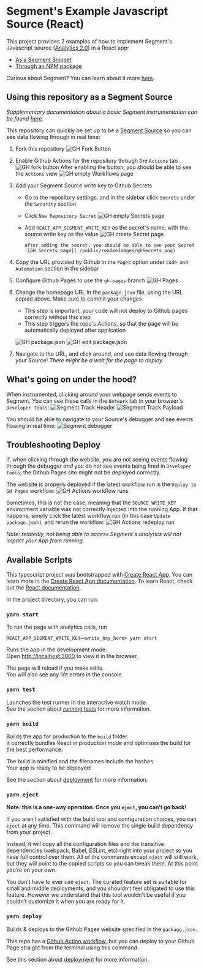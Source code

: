 # Segment's Example Javascript Source (React)

This project provides 2 examples of how to implement Segment's Javascript source ([Analytics 2.0](https://segment.com/docs/connections/sources/catalog/libraries/website/javascript/)) in a React app:

- [As a Segment Snippet](https://segment.com/docs/connections/sources/catalog/libraries/website/javascript/quickstart/)
- [Through an NPM package](https://github.com/segmentio/analytics-next#-using-as-an-npm-package)

Curious about Segment? You can learn about it more [here](https://segment.com/docs/getting-started/).

## Using this repository as a Segment Source

_Supplementary documentation about a basic Segment instrumentation can be found [here](https://segment.com/docs/getting-started/02-simple-install/)._

This repository can quickly be set up to be a [Segment Source](https://segment.com/docs/connections/sources/) so you can see data flowing through in real time:

1.  Fork this repository
    ![GH Fork Button](./public/readmeImages/ghForkButton.png)

2.  Enable Github Actions for the repository through the `Actions` tab
    ![GH fork button](./public/readmeImages/ghDisabledWorkflows.png)
    After enabling the button, you should be able to see the `Actions` view
    ![GH empty Workflows page](./public/readmeImages/ghEmptyWorkflows.png)

3.  Add your Segment Source write key to Github Secrets

    - Go to the repository settings, and in the sidebar click `Secrets` under the `Security` section
    - Click `New Repository Secret`
      ![GH empty Secrets page](./public/readmeImages/ghEmptySecrets.png)
    - Add `REACT_APP_SEGMENT_WRITE_KEY` as the secret's name, with the source write key as the value
      ![GH create Secret page](./public/readmeImages/ghNewSecret.png)

          After adding the secret, you should be able to see your Secret
          ![GH Secrets page](./public/readmeImages/ghSecrets.png)

4.  Copy the URL provided by Github in the `Pages` option under `Code and Automation` section in the sidebar

5.  Configure Github Pages to use the `gh-pages` branch
    ![GH Pages](./public/readmeImages/ghPages.png)

6.  Change the homepage URL in the `package.json` file, using the URL copied above. Make sure to commit your changes

    - This step is important, your code will not deploy to Github pages correctly without this step
    - This step triggers the repo's Actions, so that the page will be automatically deployed after application

    ![GH package.json](./public/readmeImages/ghPackageJson.png)
    ![GH edit package.json](./public/readmeImages/ghEditPackageJson.png)

7.  Navigate to the URL, and click around, and see data flowing through your Source! _There might be a wait for the page to deploy._

## What's going on under the hood?

When instrumented, clicking around your webpage sends events to Segment. You can see these calls in the `Network` tab in your browser's `Developer Tools`:
![Segment Track Header](./public/readmeImages/segmentTrackHeader.png)
![Segment Track Payload](./public/readmeImages/segmentTrackPayload.png)

You should be able to navigate to your Source's debugger and see events flowing in real time:
![Segment debugger](./public/readmeImages/segmentDebugger.png)

## Troubleshooting Deploy

If, when clicking through the website, you are not seeing events flowing through the debugger _and_ you do not see events being fired in `Developer Tools`, the Github Pages site might not be deployed correctly.

The website is properly deployed if the latest workflow run is the `Deploy to GH Pages` workflow:
![GH Actions workflow runs](./public/readmeImages/ghPagesDeploy.png)

Sometimes, this is not the case, meaning that the `SOURCE_WRITE_KEY` environment variable was not correctly injected into the running App. If that happens, simply click the latest workflow run (in this case `Update package.json`), and rerun the workflow:
![GH Actions redeploy run](./public/readmeImages/ghPagesRedeploy.png)

_Note: relatedly, not being able to access Segment's analytics will not impact your App from running._

## Available Scripts

This typescript project was bootstrapped with [Create React App](https://github.com/facebook/create-react-app). You can learn more in the [Create React App documentation](https://facebook.github.io/create-react-app/docs/getting-started). To learn React, check out the [React documentation](https://reactjs.org/).

In the project directory, you can run:

### `yarn start`

To run the page with analytics calls, run 
```
REACT_APP_SEGMENT_WRITE_KEY=<write_key_here> yarn start
```

Runs the app in the development mode.\
Open [http://localhost:3000](http://localhost:3000) to view it in the browser.

The page will reload if you make edits.\
You will also see any lint errors in the console.

### `yarn test`

Launches the test runner in the interactive watch mode.\
See the section about [running tests](https://facebook.github.io/create-react-app/docs/running-tests) for more information.

### `yarn build`

Builds the app for production to the `build` folder.\
It correctly bundles React in production mode and optimizes the build for the best performance.

The build is minified and the filenames include the hashes.\
Your app is ready to be deployed!

See the section about [deployment](https://facebook.github.io/create-react-app/docs/deployment) for more information.

### `yarn eject`

**Note: this is a one-way operation. Once you `eject`, you can’t go back!**

If you aren’t satisfied with the build tool and configuration choices, you can `eject` at any time. This command will remove the single build dependency from your project.

Instead, it will copy all the configuration files and the transitive dependencies (webpack, Babel, ESLint, etc) right into your project so you have full control over them. All of the commands except `eject` will still work, but they will point to the copied scripts so you can tweak them. At this point you’re on your own.

You don’t have to ever use `eject`. The curated feature set is suitable for small and middle deployments, and you shouldn’t feel obligated to use this feature. However we understand that this tool wouldn’t be useful if you couldn’t customize it when you are ready for it.

### `yarn deploy`

Builds & deploys to the Github Pages website specified in the `package.json`.

This repo has a [Github Action workflow](INSERT_LINK_TO_WORKFLOW_HERE), but you can deploy to your Github Page straight from the terminal using this command.

See this section about [deployment](https://github.com/tschaub/gh-pages#deploying-with-github-actions) for more information.
